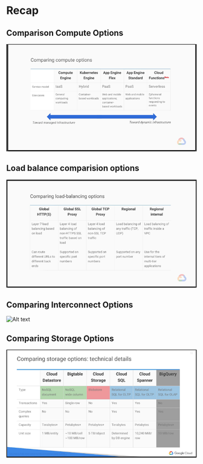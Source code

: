 # Recap

## Comparison Compute Options
![Alt text](images/comparingcomputeoptions.png?raw=true "Comparison Compute Options")

## Load balance comparision options
![Alt text](images/loadbalancecomparisonoptions.png?raw=true "Load balance comparision options")

## Comparing Interconnect Options
![Alt text](images/comparinginterconnectoptions.png?raw=true "Comparing Interconnect Options")

## Comparing Storage Options
![Alt text](images/comparingstorageoptions.png?raw=true "Comparing Storage Options")
